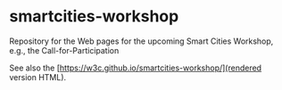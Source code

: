 # smartcities-workshop
Repository for the Web pages for the upcoming Smart Cities Workshop, e.g., the Call-for-Participation

See also the [https://w3c.github.io/smartcities-workshop/](rendered version HTML).
